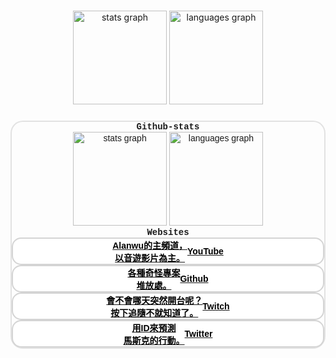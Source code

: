 ###

<div align="center">
  <img src="https://github-readme-stats.vercel.app/api?username=alanwu-9582&hide_title=false&hide_rank=false&show_icons=true&include_all_commits=true&count_private=true&disable_animations=false&theme=dracula&locale=en&hide_border=false" height="150" alt="stats graph"  />
  <img src="https://github-readme-stats.vercel.app/api/top-langs?username=alanwu-9582&locale=en&hide_title=false&layout=compact&card_width=320&langs_count=5&theme=dracula&hide_border=false" height="150" alt="languages graph"  />
</div>

###

<!-- don'tParseAsArticle -->
<style>
	/* basic */
	#aboutContent * {
		margin: 0px;
		outline: none;
		box-sizing: border-box;
		font-family: Arial, Helvetica, sans-serif;
		user-select: none;
	}

	#aboutContent, #glassBox {
		margin: 0px !important;
		width: calc(100*var(--mw)) !important;
    	height: calc(100*var(--mh)) !important;
		position: relative;
	}

	/* settings class */
	#aboutContent [display="bothCenter"] {
		display: flex;
		flex-direction: row;
		flex-wrap: nowrap;
		justify-content: center;
		align-items: center;
	}
	#aboutContent [material="glass"] {
		background-color: #ffffff55;
		backdrop-filter: blur(calc(0.4*var(--mw)));
		border-color: #aaaaaa55;
		border-width: 2px;
		border-style: solid;
		border-radius: 20px;
	}

	/* type class */
	#aboutContent .page {
		--margin: calc(4*var(--mw));
		margin: var(--margin) var(--margin) calc(var(--margin)*2) var(--margin);
		width: calc(100*var(--mw) - var(--margin)*2);
		height: calc(100*var(--mh) - var(--margin)*2);
		--pageInnerWidth: 100%;
		--pageInnerHeight: 100%;
	}

	#aboutContent .containBox{
		padding: calc(4*var(--mw));
		width: 100%;
		height: 100%;
		box-sizing: border-box;
	}
	#aboutContent .cardBox {
		gap: calc(4*var(--mw));
		width: 80%;
		width: var(--pageInnerWidth);
		height: calc(var(--pageInnerHeight)/2);
	}
	#aboutContent .cardBox > .card {
		--bgi: url('');
		--shadowColor: black;
		display: flex;
		flex-direction: column;
		flex-wrap: nowrap;
		align-content: center;
		justify-content: flex-start;
		align-items: center;
		height: 100%;
		width: 100%;
		position: relative;
		background: white;
		border-color: transparent;
		border-color: #afafaf88;
		border-width: 2px;
		border-style: solid;
		border-radius: 15px;
		box-shadow: 0px 0px 0px calc(-1*var(--mw)) white;
		transform: translateY(0px);
		transition: 0.5s;
		transition-timing-function: cubic-bezier(0.6, -0.57, 0.26, 2.12);
		overflow: hidden;
	}
	#aboutContent .cardBox > .card:hover {
		/* border-color: #afafaf88; */
		border-color: var(--shadowColor);
		box-shadow: calc(2*var(--mw)) calc(2*var(--mw)) calc(1*var(--mw)) 0px #00000088;
		transform: translateY(-10px);
		/* box-shadow: 0px 20px 5px 0px var(--shadowColor); */
	}
	#aboutContent .cardBox > .card::before {
		content: "";
		position: absolute;
		--width: calc(12*var(--mw));
		width: var(--width);
		height: var(--width);
		bottom: calc(var(--width)*-0.25);
		right: calc(var(--width)*-0.25);
		z-index: -1;
		background-image: var(--bgi);
		background-position: 0px 0px;
		background-repeat: no-repeat;
		background-size: 100%;
		transform: rotateZ(30deg);
		filter: grayscale(10);
		opacity: 0.2;
		transition: 1s;
	}
	#aboutContent .cardBox > .card:hover::before {
		bottom: calc(1*var(--mw));
		right: calc((100% - var(--width) - 4px)/2);
		transform: rotateZ(0deg);
		filter: grayscale(0);
	}
	#aboutContent .cardBox > .card > h3 {
		margin: calc(2*var(--mw));
		color: black;
		text-align: center;
		font-size: calc(2.2*var(--mw));
		font-weight: bold;
	}
	#aboutContent .cardBox > .card > p {
		margin: calc(3*var(--mw)) calc(2*var(--mw));
		color: black;
		text-align: center;
		font-size: calc(1.2*var(--mw));
		font-weight: bold;
	}

	/* unique element */
	#aboutContent #waterDropCvs {
		position: fixed;
		top: 0px;
		left: 0px;
		z-index: 1;
	}

	#aboutContent #pageBox {
		--pageIndex: 0;
		width: 100%;
		height: 100%;
		top: calc(-100*var(--mh) * var(--pageIndex));
		left: 0px;
		transition: 0.5s;
		z-index: 2;
	}

	#aboutContent #title {
		display: flex;
		flex-direction: row;
		flex-wrap: nowrap;
		align-content: center;
		justify-content: center;
		align-items: center;
		width: var(--pageInnerWidth);
		height: calc(var(--pageInnerHeight)/2);
		color: var(--text-color1);
		text-shadow: calc(2*var(--mw)) calc(2*var(--mw)) calc(1*var(--mw)) #00000088;
		font-size: calc(8*var(--mw));
		font-family: 'Courier New', Courier, monospace;
		text-align: center;
	}

	@media screen and (max-width: 100vh) {
		#aboutContent .cardBox {
			height: calc(var(--pageInnerHeight)*0.8);
			flex-direction: column;
		}
		#aboutContent .cardBox > .card {
			flex-direction: row-reverse;
			justify-content: center;
			align-items: center;
			align-content: center;
			flex-wrap: nowrap;
		}
		#aboutContent .cardBox > .card::before {
			--width: calc(15*var(--mh));
		}
		#aboutContent .cardBox > .card > h3 {
			font-size: calc(6.2*var(--mw));
		}
		#aboutContent .cardBox > .card > p {
			font-size: calc(4.2*var(--mw));
		}

		#aboutContent #title {
			height: calc(var(--pageInnerHeight)*0.2);
		}
	}
</style>
<div id="aboutContent">
	<div id="glassBox" class="page" display="bothCenter" material="glass">
		<div class="containBox">
			<h1 id="title">Github-stats</h1>
			<div align="center">
				<img src="https://github-readme-stats.vercel.app/api?username=alanwu-9582&hide_title=false&hide_rank=false&show_icons=true&include_all_commits=true&count_private=true&disable_animations=false&theme=dracula&locale=en&hide_border=false" height="150" alt="stats graph"  />
				<img src="https://github-readme-stats.vercel.app/api/top-langs?username=alanwu-9582&locale=en&hide_title=false&layout=compact&card_width=320&langs_count=5&theme=dracula&hide_border=false" height="150" alt="languages graph"  />
			</div>
			<h1 id="title">Websites</h1>
			<div class="cardBox" display="bothCenter">
				<a target="_blank" class="card hrefButton" style="--shadowColor: #ff7e7e; --bgi: url('<?=basicPath?>/image/aboutImage/logo-youtube.png');" href="https://www.youtube.com/channel/UCSc8KKDgxmsa5xwY7FjEI0w">
					<h3>YouTube</h3>
					<p contentkey="youtube-description">Alanwu的主頻道，<br>以音遊影片為主。</p>
				</a>
				<a target="_blank" class="card hrefButton" style="--shadowColor: #666666; --bgi: url('<?=basicPath?>/image/aboutImage/logo-github.png');" href="https://github.com/alanwu-9582">
					<h3>Github</h3>
					<p contentkey="github-description">各種奇怪專案<br>堆放處。</p>
				</a>
				<a target="_blank" class="card hrefButton" style="--shadowColor: #b29bff; --bgi: url('<?=basicPath?>/image/aboutImage/logo-twitch.png');" href="https://www.twitch.tv/xxooalanxdooxx">
					<h3>Twitch</h3>
					<p contentkey="twitch-description">會不會哪天突然開台呢？<br>按下追隨不就知道了。</p>
				</a>
				<a target="_blank" class="card hrefButton" style="--shadowColor: #666666; --bgi: url('<?=basicPath?>/image/aboutImage/logo-twitter.png');" href="https://twitter.com/XxAlanXDxX">
					<h3>Twitter</h3>
					<p contentkey="twitter-description">用ID來預測<br>馬斯克的行動。</p>
				</a>
			</div>
		</div>
	</div>
</div>
